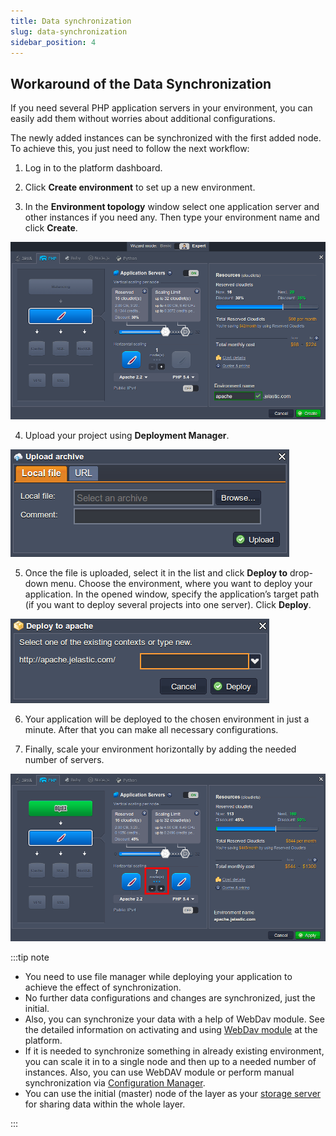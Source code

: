 ```yaml
---
title: Data synchronization
slug: data-synchronization
sidebar_position: 4
---
```


## Workaround of the Data Synchronization

If you need several PHP application servers in your environment, you can easily add them without worries about additional configurations.

The newly added instances can be synchronized with the first added node. To achieve this, you just need to follow the next workflow:

1. Log in to the platform dashboard.

2. Click **Create environment** to set up a new environment.

3. In the **Environment topology** window select one application server and other instances if you need any. Then type your environment name and click **Create**.

<div style={{
    display:'flex',
    justifyContent: 'center',
    margin: '0 0 1rem 0'
}}>

![Locale Dropdown](./img/DataSynchronization/01-environment-wizard.png)

</div>

4. Upload your project using **Deployment Manager**.

<div style={{
    display:'flex',
    justifyContent: 'center',
    margin: '0 0 1rem 0'
}}>

![Locale Dropdown](./img/DataSynchronization/02-upload-application-archive.png)

</div>

5. Once the file is uploaded, select it in the list and click **Deploy to** drop-down menu. Choose the environment, where you want to deploy your application. In the opened window, specify the application’s target path (if you want to deploy several projects into one server). Click **Deploy**.

<div style={{
    display:'flex',
    justifyContent: 'center',
    margin: '0 0 1rem 0'
}}>

![Locale Dropdown](./img/DataSynchronization/03-deploy-application.png)

</div>

6. Your application will be deployed to the chosen environment in just a minute. After that you can make all necessary configurations.

7. Finally, scale your environment horizontally by adding the needed number of servers.

<div style={{
    display:'flex',
    justifyContent: 'center',
    margin: '0 0 1rem 0'
}}>

![Locale Dropdown](./img/DataSynchronization/04-data-synchronization-during-scaling.png)

</div>

:::tip note

- You need to use file manager while deploying your application to achieve the effect of synchronization.
- No further data configurations and changes are synchronized, just the initial.
- Also, you can synchronize your data with a help of WebDav module. See the detailed information on activating and using [WebDav module](/docs/PHP/PHP%20App%20Servers/Apache%20PHP/Apache%20WebDav%20Module) at the platform.
- If it is needed to synchronize something in already existing environment, you can scale it in to a single node and then up to a needed number of instances. Also, you can use WebDAV module or perform manual synchronization via [Configuration Manager](/docs/Container/Container%20Configuration/Configuration%20Tools#configuration-file-manager).
- You can use the initial (master) node of the layer as your [storage server](/docs/Data%20Storage%20Container/Use%20Cases/Master%20Container) for sharing data within the whole layer.

:::
